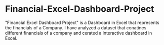 # Financial-Excel-Dashboard-Project
"Financial Excel Dashboard Project" is a Dashboard in Excel that represents the financials of a Company. I have analyzed a dataset that conatines different financials of a company and cerated a interactive dashboard in Excel.
